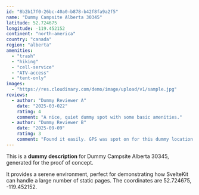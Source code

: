 ```yaml
---
id: "8b2b17f0-26bc-40a0-b878-b42f8fa9a2f5"
name: "Dummy Campsite Alberta 30345"
latitude: 52.724675
longitude: -119.452152
continent: "north-america"
country: "canada"
region: "alberta"
amenities:
  - "trash"
  - "hiking"
  - "cell-service"
  - "ATV-access"
  - "tent-only"
images:
  - "https://res.cloudinary.com/demo/image/upload/v1/sample.jpg"
reviews:
  - author: "Dummy Reviewer A"
    date: "2025-03-022"
    rating: 4
    comment: "A nice, quiet dummy spot with some basic amenities."
  - author: "Dummy Reviewer B"
    date: "2025-09-09"
    rating: 3
    comment: "Found it easily. GPS was spot on for this dummy location."
---
```


This is a **dummy description** for Dummy Campsite Alberta 30345, generated for the proof of concept.

It provides a serene environment, perfect for demonstrating how SvelteKit can handle a large number of static pages. The coordinates are 52.724675, -119.452152.
